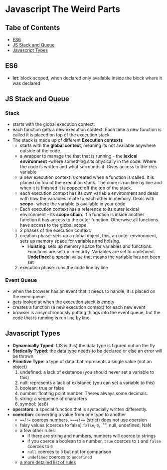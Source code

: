# Javascript The Weird Parts

## Tabe of Contents
- [ES6](#es6)
- [JS Stack and Queue](#js-stack-and-queue)
- [Javascript Types](#javascript-types)


## ES6
- **let**: block scoped, when declared only available inside the block where it was declared

## JS Stack and Queue
### Stack
- starts with the global execution context: 
- each function gets a new execution context. Each time a new function is called it is placed on top of the execution stack.  
- The stack is made up of different **Execution contexts**
    - starts with the **global context**, meaning its not available anywhere outside of the code. 
    - a wrapper to manage the that that is running - the **lexical environment** -where something sits physically in the code.  Where the code is written and what surrounds it.  Gives access to the `this` variable 
    - a new execution context is created when a function is called.  It is placed on top of the execution stack. The code is run line by line and when it is finished it is popped off the top of the stack.
    - each execution context has its own variable environment and deals with how the variables relate to each other in memory. Deals with **scope**- where the variable is available in your code
    - Each execution context has a reference to its outer lexical environment - its **scope chain**.  If a function is inside another function it has access to the outer function.  Otherwise all functions have access to the global scope.  
    - 2 phases of the execution context: 
    1.  creation phase: sets up a global object, this, an outer environment, sets up memory space for variables and hoising. 
        - **Hoisting**: sets up memory space for variables and functions.  Functions are set up in entirity.  Variables are set to undefined.  **Undefined**: a special value that means the variable has not been set
    2.  execution phase: runs the code line by line 

### Event Queue
- when the browser has an event that it needs to handle, it is placed on the even queue
- gets looked at when the execution stack is empty
- creates a function (a new execution context) for each new event
- browser is ansynchronously putting things into the event queue, but the code that is running is run line by line

## Javascript Types
- **Dynamically Typed**: (JS is this) the data type is figured out on the fly
- **Statically Typed**: the data type needs to be declared or else an error will be thrown
- **Primitive Type**: a type of data that represents a single value (not an object)
    1. undefined: a lack of existance (you should never set a variable to this)
    2. null: represents a lack of existance (you can set a variable to this)
    3. boolean: true or false
    4. number: floating point number.  Theres always some decimals.  
    5. string: a sequence of characters
    6. symbol: (es6)
- **operators**: a special function that is systacially written differently.
- **coerction**: converting a value from one type to another
    - `==`/`!=` coerces numbers, `===`/`!==` (strict) does not use coersion
    - falsy values (coerces to false) `false`, `0`, `"", null, undefined, NaN
    - a few other rules:
        - if there are string and numbers, numbers will coerce to strings
        - if you coerce a boolean to a number, `true` coerces to `1` and `false` coerces to `0`
        - `null` coerces to `0` but not for comparison
        - `undefined` coerces to `undefined`
    - [a more detailed list of rules](https://developer.mozilla.org/en-US/docs/Web/JavaScript/Equality_comparisons_and_sameness)



